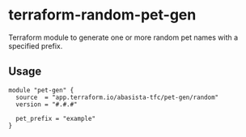 # terraform-random-pet-gen
Terraform module to generate one or more random pet names with a specified prefix.

## Usage
```hcl
module "pet-gen" {
  source  = "app.terraform.io/abasista-tfc/pet-gen/random"
  version = "#.#.#"
  
  pet_prefix = "example"
}
```